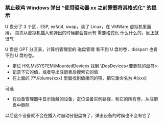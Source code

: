 ### 禁止辣鸡 Windows 弹出 “使用驱动器 xx 之前需要将其格式化” 的提示

U 盘分了 3 个区，ESP, exfat4, swap，装了 Linux，在 VMWare 虚拟机里面用， 每次从虚拟机插入和弹出的时候都会提示有 需要格式化 什么什么的，反正就很气

U 盘是 GPT 分区表，计算机管理里的 磁盘管理 看不到 U 盘的卷，diskpart 也看不到 U 盘的卷。

+ 定位 HKLM\SYSTEM\MountedDevices 找到 \DosDevices\<要删除的盘符>:
+ 记录下它的值，或者导出注册表后搜索它的值
+ 在上面的 \??\Volume{xxx} 里面找到值相同的项，把它重命名为 #{xxx}

可选

+ 在设备管理器中显示隐藏的设备，定位设备实例路径，和它的所有卷，从注册表中删除

以后这个设备就不会在插入时自动分配盘符了，弹出设备的时候也不会有它了
